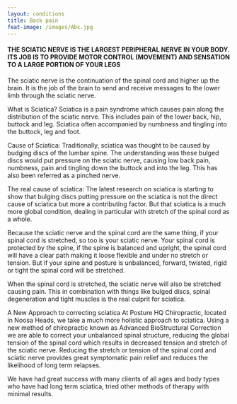 ```yaml
---
layout: conditions
title: Back pain
feat-image: /images/Abc.jpg
---
```

<section>
  <div class="col-12 center padded">
    <h4> THE SCIATIC NERVE IS THE LARGEST PERIPHERAL NERVE IN YOUR BODY. ITS JOB IS TO PROVIDE MOTOR CONTROL (MOVEMENT) AND SENSATION TO A LARGE PORTION OF YOUR LEGS </h4>
    <p> The sciatic nerve is the continuation of the spinal cord and higher up the brain. It is the job of the brain to send and receive messages to the lower limb through the sciatic nerve.



What is Sciatica?
Sciatica is a pain syndrome which causes pain along the distribution of the sciatic nerve. This includes pain of the lower back, hip, buttock and leg. Sciatica often accompanied by numbness and tingling into the buttock, leg and foot.



Cause of Sciatica:
Traditionally, sciatica was thought to be caused by budging discs of the lumbar spine. The understanding was these bulged discs would put pressure on the sciatic nerve, causing low back pain, numbness, pain and tingling down the buttock and into the leg. This has also been referred as a pinched nerve.



The real cause of sciatica:
The latest research on sciatica is starting to show that bulging discs putting pressure on the sciatica is not the direct cause of sciatica but more a contributing factor. But that sciatica is a much more global condition, dealing in particular with stretch of the spinal cord as a whole.

Because the sciatic nerve and the spinal cord are the same thing, if your spinal cord is stretched, so too is your sciatic nerve. Your spinal cord is protected by the spine, if the spine is balanced and upright, the spinal cord will have a clear path making it loose flexible and under no stretch or tension. But if your spine and posture is unbalanced, forward, twisted, rigid or tight the spinal cord will be stretched.

When the spinal cord is stretched, the sciatic nerve will also be stretched causing pain. This in combination with things like bulged discs, spinal degeneration and tight muscles is the real culprit for sciatica.



A New Approach to correcting sciatica
At Posture HQ Chiropractic, located in Noosa Heads, we take a much more holistic approach to sciatica. Using a new method of chiropractic known as Advanced BioStructural Correction we are able to correct your unbalanced spinal structure, reducing the global tension of the spinal cord which results in decreased tension and stretch of the sciatic nerve. Reducing the stretch or tension of the spinal cord and sciatic nerve provides great symptomatic pain relief and reduces the likelihood of long term relapses.

We have had great success with many clients of all ages and body types who have had long term sciatica, tried other methods of therapy with minimal results. </p>
  </div>
</section>
